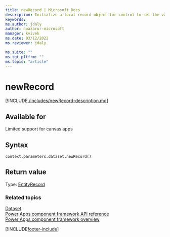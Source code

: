 ```yaml
---
title: newRecord | Microsoft Docs
description: Initialize a local record object for control to set the value. The control will need to invoke save() on the newly created record to persist the change.
keywords:
ms.author: jdaly
author: noazarur-microsoft
manager: kvivek
ms.date: 03/12/2022
ms.reviewer: jdaly

ms.suite: ""
ms.tgt_pltfrm: ""
ms.topic: "article"
---
```


# newRecord

[!INCLUDE[./includes/newRecord-description.md](./includes/newrecord-description.md)]

## Available for

Limited support for canvas apps

## Syntax

`context.parameters.dataset.newRecord()`

## Return value

Type: [EntityRecord](../entityrecord.md)

### Related topics

[Dataset](../dataset.md)<br/>
[Power Apps component framework API reference](../../reference/index.md)<br/>
[Power Apps component framework overview](../../overview.md)

[!INCLUDE[footer-include](../../../../includes/footer-banner.md)]
